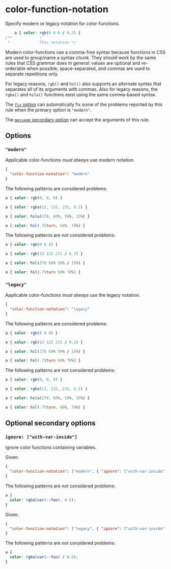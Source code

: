 # color-function-notation

Specify modern or legacy notation for color-functions.

<!-- prettier-ignore -->
```css
    a { color: rgb(0 0 0 / 0.2) }
/**            ↑
 *             This notation */
```

Modern color-functions use a comma-free syntax because functions in CSS are used to group/name a syntax chunk. They should work by the same rules that CSS grammar does in general: values are optional and re-orderable when possible, space-separated, and commas are used to separate repetitions only.

For legacy reasons, `rgb()` and `hsl()` also supports an alternate syntax that separates all of its arguments with commas. Also for legacy reasons, the `rgba()` and `hsla()` functions exist using the same comma-based syntax.

The [`fix` option](../../../docs/user-guide/options.md#fix) can automatically fix some of the problems reported by this rule when the primary option is `"modern"`.

The [`message` secondary option](../../../docs/user-guide/configure.md#message) can accept the arguments of this rule.

## Options

### `"modern"`

Applicable color-functions _must always_ use modern notation.

```json
{
  "color-function-notation": "modern"
}
```

The following patterns are considered problems:

<!-- prettier-ignore -->
```css
a { color: rgb(0, 0, 0) }
```

<!-- prettier-ignore -->
```css
a { color: rgba(12, 122, 231, 0.2) }
```

<!-- prettier-ignore -->
```css
a { color: hsla(270, 60%, 50%, 15%) }
```

<!-- prettier-ignore -->
```css
a { color: hsl(.75turn, 60%, 70%) }
```

The following patterns are _not_ considered problems:

<!-- prettier-ignore -->
```css
a { color: rgb(0 0 0) }
```

<!-- prettier-ignore -->
```css
a { color: rgb(12 122 231 / 0.2) }
```

<!-- prettier-ignore -->
```css
a { color: hsl(270 60% 50% / 15%) }
```

<!-- prettier-ignore -->
```css
a { color: hsl(.75turn 60% 70%) }
```

### `"legacy"`

Applicable color-functions _must always_ use the legacy notation.

```json
{
  "color-function-notation": "legacy"
}
```

The following patterns are considered problems:

<!-- prettier-ignore -->
```css
a { color: rgb(0 0 0) }
```

<!-- prettier-ignore -->
```css
a { color: rgb(12 122 231 / 0.2) }
```

<!-- prettier-ignore -->
```css
a { color: hsl(270 60% 50% / 15%) }
```

<!-- prettier-ignore -->
```css
a { color: hsl(.75turn 60% 70%) }
```

The following patterns are _not_ considered problems:

<!-- prettier-ignore -->
```css
a { color: rgb(0, 0, 0) }
```

<!-- prettier-ignore -->
```css
a { color: rgba(12, 122, 231, 0.2) }
```

<!-- prettier-ignore -->
```css
a { color: hsla(270, 60%, 50%, 15%) }
```

<!-- prettier-ignore -->
```css
a { color: hsl(.75turn, 60%, 70%) }
```

## Optional secondary options

### `ignore: ["with-var-inside"]`

Ignore color functions containing variables.

Given:

```json
{
  "color-function-notation": ["modern", { "ignore": ["with-var-inside"] }]
}
```

The following patterns are _not_ considered problems:

```css
a {
  color: rgba(var(--foo), 0.5);
}
```

Given:

```json
{
  "color-function-notation": ["legacy", { "ignore": ["with-var-inside"] }]
}
```

The following patterns are _not_ considered problems:

```css
a {
  color: rgba(var(--foo) / 0.5);
}
```
